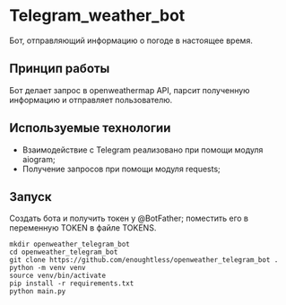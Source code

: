 # Telegram_weather_bot
Бот, отправляющий информацию о погоде в настоящее время.
## Принцип работы
Бот делает запрос в openweathermap API, парсит полученную информацию и отправляет пользователю.
## Используемые технологии
 - Взаимодействие с Telegram реализовано при помощи модуля aiogram; 
 - Получение запросов при помощи модуля requests;
## Запуск
Создать бота и получить токен у @BotFather; поместить его в переменную TOKEN в файле TOKENS.
```
mkdir openweather_telegram_bot
cd openweather_telegram_bot
git clone https://github.com/enoughtless/openweather_telegram_bot .
python -m venv venv
source venv/bin/activate
pip install -r requirements.txt
python main.py
```
